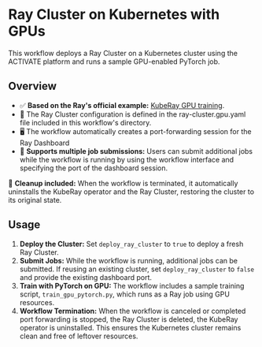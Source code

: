 # Ray Cluster on Kubernetes with GPUs
This workflow deploys a Ray Cluster on a Kubernetes cluster using the ACTIVATE platform and runs a sample GPU-enabled PyTorch job.

## Overview
- ✅ **Based on the Ray's official example:** [KubeRay GPU training](https://docs.ray.io/en/latest/cluster/kubernetes/examples/gpu-training-example.html#kuberay-gpu-training-example).
- 📄 The Ray Cluster configuration is defined in the ray-cluster.gpu.yaml file included in this workflow's directory.
- 🖥️ The workflow automatically creates a port-forwarding session for the Ray Dashboard
- 🔁 **Supports multiple job submissions:** Users can submit additional jobs while the workflow is running by using the workflow interface and specifying the port of the dashboard session.

🧼 **Cleanup included:** When the workflow is terminated, it automatically uninstalls the KubeRay operator and the Ray Cluster, restoring the cluster to its original state.

## Usage
1. **Deploy the Cluster:** Set `deploy_ray_cluster` to `true` to deploy a fresh Ray Cluster. 
2. **Submit Jobs:** While the workflow is running, additional jobs can be submitted. If reusing an existing cluster, set `deploy_ray_cluster` to `false` and provide the existing dashboard port.
3. **Train with PyTorch on GPU:** The workflow includes a sample training script, `train_gpu_pytorch.py`, which runs as a Ray job using GPU resources.
3. **Workflow Termination:** When the workflow is canceled or completed port forwarding is stopped, the Ray Cluster is deleted, the KubeRay operator is uninstalled. This ensures the Kubernetes cluster remains clean and free of leftover resources.